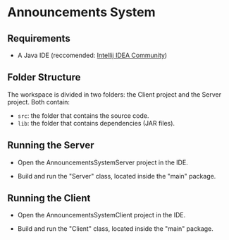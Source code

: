 # Announcements System
## Requirements

- A Java IDE (reccomended: [Intellij IDEA Community](https://www.jetbrains.com/idea/download#:~:text=IntelliJ%20IDEA%20Community%20Edition))

## Folder Structure

The workspace is divided in two folders: the Client project and the Server project. Both contain:

- `src`: the folder that contains the source code.
- `lib`: the folder that contains dependencies (JAR files).

## Running the Server

- Open the AnnouncementsSystemServer project in the IDE.

- Build and run the "Server" class, located inside the "main" package.

## Running the Client

- Open the AnnouncementsSystemClient project in the IDE.

- Build and run the "Client" class, located inside the "main" package.
